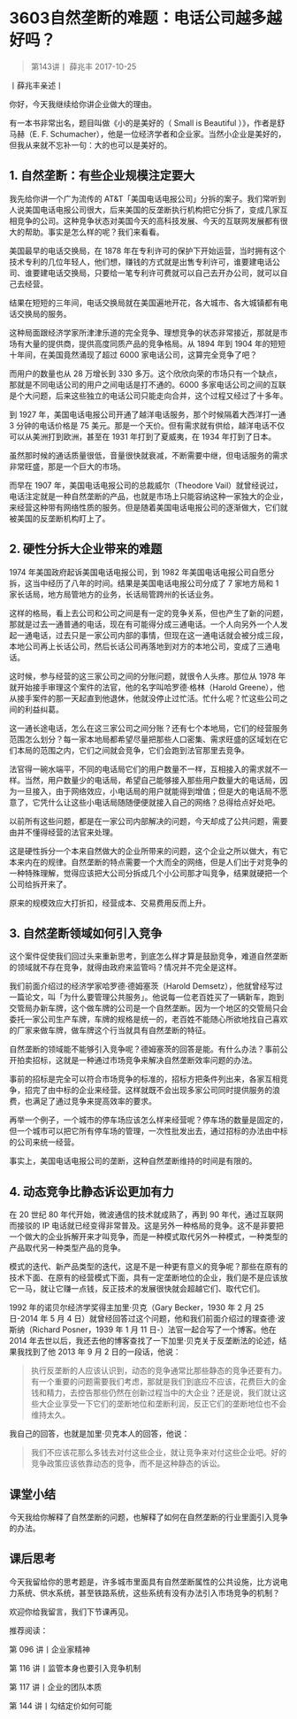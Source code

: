 # 3603自然垄断的难题：电话公司越多越好吗？
> 第143讲丨
薛兆丰
2017-10-25

丨薛兆丰亲述丨

你好，今天我继续给你讲企业做大的理由。

有一本书非常出名，题目叫做《小的是美好的（ Small is Beautiful ）》，作者是舒马赫（E. F. Schumacher），他是一位经济学者和企业家。当然小企业是美好的，但我从来就不忘补一句：大的也可以是美好的。

## 1. 自然垄断：有些企业规模注定要大

我先给你讲一个广为流传的 AT&T「美国电话电报公司」分拆的案子。我们常听到人说美国电话电报公司很大，后来美国的反垄断执行机构把它分拆了，变成几家互相竞争的公司。这种竞争状态对美国今天的高科技发展、今天的互联网发展都有很大的帮助。事实是怎么样的呢？我们来看看。

美国最早的电话交换局，在 1878 年在专利许可的保护下开始运营，当时拥有这个技术专利的几位年轻人，他们想，赚钱的方式就是出售专利许可，谁要建电话公司、谁要建电话交换局，只要给一笔专利许可费就可以自己去开办公司，就可以自己去经营。

结果在短短的三年间，电话交换局就在美国遍地开花，各大城市、各大城镇都有电话交换局的服务。

这种局面跟经济学家所津津乐道的完全竞争、理想竞争的状态非常接近，那就是市场有大量的提供商，提供高度同质产品的竞争格局。从 1894 年到 1904 年的短短十年间，在美国竟然涌现了超过 6000 家电话公司，这算完全竞争了吧？

而用户的数量也从 28 万增长到 330 多万。这个欣欣向荣的市场只有一个缺点，那就是不同电话公司的用户之间电话是打不通的。6000 多家电话公司之间的互联是个大问题，后来这些独立的电话公司只能走向合并，这个过程又经过了十多年。

到 1927 年，美国电话电报公司开通了越洋电话服务，那个时候隔着大西洋打一通 3 分钟的电话价格是 75 美元。那是一个天价。但有需求就有供给，越洋电话不仅可以从美洲打到欧洲，甚至在 1931 年打到了夏威夷，在 1934 年打到了日本。

虽然那时候的通话质量很低，音量很快就衰减，不断需要中继，但电话服务的需求非常旺盛，那是一个巨大的市场。

而早在 1907 年，美国电话电报公司的总裁威尔（Theodore Vail）就曾经说过，电话注定就是一种自然垄断的产品，也就是市场上只能容纳这种一家独大的企业，来经营这种带有网络性质的服务。但是随着美国电话电报公司的逐渐做大，它们就被美国的反垄断机构盯上了。

## 2. 硬性分拆大企业带来的难题

1974 年美国政府起诉美国电话电报公司，到 1982 年美国电话电报公司自愿分拆，这当中经历了八年的时间。结果是美国电话电报公司分成了 7 家地方局和 1 家长话局，地方局管地方的业务，长话局管跨州的长话业务。

这样的格局，看上去公司和公司之间是有一定的竞争关系，但也产生了新的问题，那就是过去一通普通的电话，现在有可能得分成三通电话。一个人向另外一个人发起一通电话，过去只是一家公司内部的事情，但现在这一通电话就会被分成三段，本地公司再上长话公司，然后长话公司再落地到对方的本地公司，变成了三通电话。

这时候，参与经营的这三家公司之间的分账问题，就很令人头疼。那位从 1978 年就开始接手审理这个案件的法官，他的名字叫哈罗德·格林（Harold Greene），他从接手案件的那一天起直到他退休，他就没停止过忙活。忙什么呢？忙这些公司之间的利益纠葛。

这一通长途电话，怎么在这三家公司之间分账？还有七个本地局，它们的经营服务范围怎么划分？每一家本地局都希望尽量把那些人口密集、需求旺盛的区域划在它们本局的范围之内，它们之间就会竞争，它们会跑到法官那里去竞争。

法官得一碗水端平，不同的电话局它们的用户数量不一样，互相接入的需求就不一样。当然，用户数量少的电话局，希望自己能够接入那些用户数量大的电话局，因为一旦接入，由于网络效应，小电话局的用户就能得到增值；但是大的电话局不愿意了，它凭什么让这些小电话局随随便便就接入自己的网络？总得给点好处吧。

以前所有这些问题，都是在一家公司内部解决的问题，今天却成了公共问题，需要由并不懂得经营的法官来处理。

这是硬性拆分一个本来自然做大的企业所带来的问题，这个企业之所以做大，有它本来内在的规律。自然垄断的特点需要一个大而全的网络，但是人们出于对竞争的一种特殊理解，觉得应该把大公司分拆成几个小公司那才叫竞争，结果就硬把一个公司给拆开来了。

原来的规模效应大打折扣，经营成本、交易费用反而上升。

## 3. 自然垄断领域如何引入竞争

这个案件促使我们回过头来重新思考，到底怎么样才算是鼓励竞争，难道自然垄断的领域就不存在竞争，就得由政府来监管吗？情况并不完全是这样。

我们前面介绍过的经济学家哈罗德·德姆塞茨（Harold Demsetz），他就曾经写过一篇论文，叫「为什么要管理公共服务」。他说每一位老百姓买了一辆新车，跑到交管局办新车牌，这个做车牌的公司是一个自然垄断。因为一个地区的交管局只会委托一家公司生产车牌，车牌的规格是统一的，老百姓不能随心所欲地找自己喜欢的厂家来做车牌，做车牌这个行当就具有自然垄断的特征。

自然垄断的领域能不能够引入竞争呢？德姆塞茨的回答是能。有什么办法？事前公开拍卖招标，这就是一种通过市场竞争来解决自然垄断效率问题的办法。

事前的招标是完全可以符合市场竞争的标准的，招标方把条件列出来，各家互相竞争，招完了由中标的企业来经营。这样就既不会出现多家公司同时提供服务的浪费，也满足了通过竞争来提高效率的要求。

再举一个例子，一个城市的停车场应该怎么样来经营呢？停车场的数量是固定的，但一个城市可以把它所有停车场的管理，一次性批发出去，通过招标的办法由中标的公司来统一经营。

事实上，美国电话电报公司的垄断，这种自然垄断维持的时间是有限的。

## 4. 动态竞争比静态诉讼更加有力

在 20 世纪 80 年代开始，微波通信的技术就成熟了，再到 90 年代，通过互联网而接驳的 IP 电话就已经变得非常普及。这是另外一种格局的竞争。这不是非要把一个做大的企业拆解开来才叫竞争，而是一种模式取代另外一种模式，一种类型的产品取代另一种类型产品的竞争。

模式的迭代、新产品类型的迭代，这是不是一种更有意义的竞争呢？那些在原有的技术下面、在原有的经营模式下面，具有一定垄断地位的企业，我们是不是应该放它一马，就让它赚一点钱，反正技术的发展很快就会超越它们、取代它们。

1992 年的诺贝尔经济学奖得主加里·贝克（Gary Becker，1930 年 2 月 25 日-2014 年 5 月 4 日）就曾经回答过这个问题，他和我们前面介绍过的理查德·波斯纳（Richard Posner，1939 年 1 月 11 日-）法官一起合写了一个博客。他在 2014 年去世以后，我还去他的博客查找了一下加里·贝克关于反垄断法的论述，结果我找到了他 2013 年 9 月 2 日的一段话，他说：

> 执行反垄断的人应该认识到，动态的竞争通常比那些静态的竞争还要有力。有一个重要的问题需要我们考虑，那就是我们到底应不应该，花费巨大的金钱和精力，去控告那些仍然在创新过程当中的大企业？还是说，我们就让这些大企业享受一下它们的垄断地位和垄断利润，反正它们的垄断地位也不会维持太久。

我自己的回答，也就是加里·贝克本人的回答，他说：

> 我们不应该花那么多钱去对付这些企业，就让竞争来对付这些企业吧。好的竞争政策应该依靠动态的竞争，而不是这种静态的诉讼。

## 课堂小结

今天我给你解释了自然垄断的问题，也解释了如何在自然垄断的行业里面引入竞争的办法。

## 课后思考

今天我留给你的思考题是，许多城市里面具有自然垄断属性的公共设施，比方说电力系统、供水系统，甚至铁路系统，这些系统有没有办法引入市场竞争的机制？

欢迎你给我留言，我们下节课再见。    

推荐阅读：

第 096 讲丨企业家精神

第 116 讲丨监管本身也要引入竞争机制

第 117 讲丨企业的团队本质


第 144 讲丨勾结定价如何可能